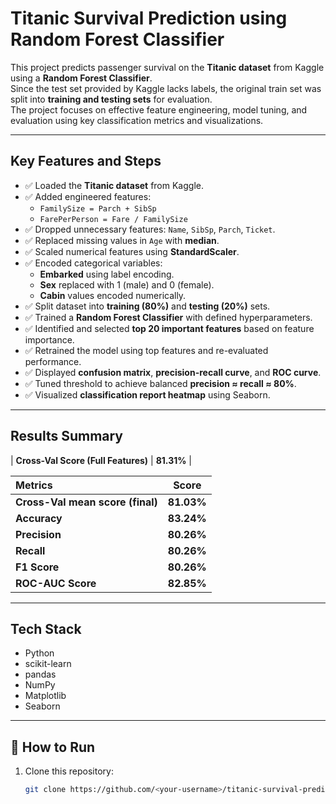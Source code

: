 # Titanic Survival Prediction using Random Forest Classifier

This project predicts passenger survival on the **Titanic dataset** from Kaggle using a **Random Forest Classifier**.  
Since the test set provided by Kaggle lacks labels, the original train set was split into **training and testing sets** for evaluation.  
The project focuses on effective feature engineering, model tuning, and evaluation using key classification metrics and visualizations.

---

## Key Features and Steps

- ✅ Loaded the **Titanic dataset** from Kaggle.  
- ✅ Added engineered features:  
  - `FamilySize = Parch + SibSp`  
  - `FarePerPerson = Fare / FamilySize`  
- ✅ Dropped unnecessary features: `Name`, `SibSp`, `Parch`, `Ticket`.  
- ✅ Replaced missing values in `Age` with **median**.  
- ✅ Scaled numerical features using **StandardScaler**.  
- ✅ Encoded categorical variables:  
  - **Embarked** using label encoding.  
  - **Sex** replaced with 1 (male) and 0 (female).  
  - **Cabin** values encoded numerically.  
- ✅ Split dataset into **training (80%)** and **testing (20%)** sets.  
- ✅ Trained a **Random Forest Classifier** with defined hyperparameters.  
- ✅ Identified and selected **top 20 important features** based on feature importance.  
- ✅ Retrained the model using top features and re-evaluated performance.  
- ✅ Displayed **confusion matrix**, **precision-recall curve**, and **ROC curve**.  
- ✅ Tuned threshold to achieve balanced **precision ≈ recall ≈ 80%**.  
- ✅ Visualized **classification report heatmap** using Seaborn.

---
##  Results Summary
| **Cross-Val Score (Full Features)** | **81.31%** |


| Metrics                          | Score      |
|:-----------------------------    |:----------:|
| **Cross-Val mean score (final)** | **81.03%** |
| **Accuracy**                     | **83.24%** |
| **Precision**                    | **80.26%** |
| **Recall**                       | **80.26%** |
| **F1 Score**                     | **80.26%** |
| **ROC-AUC Score**                | **82.85%** |

---

##  Tech Stack
- Python  
- scikit-learn  
- pandas  
- NumPy  
- Matplotlib  
- Seaborn  

---

## 📂 How to Run

1. Clone this repository:
   ```bash
   git clone https://github.com/<your-username>/titanic-survival-prediction.git
